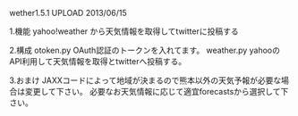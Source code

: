wether1.5.1  UPLOAD 2013/06/15

1.機能
yahoo!weather から天気情報を取得してtwitterに投稿する

2.構成
otoken.py OAuth認証のトークンを入れてます。
weather.py yahooのAPI利用して天気情報を取得とtwitterへ投稿する。

3.おまけ
JAXXコードによって地域が決まるので熊本以外の天気予報が必要な場合は変更して下さい。
必要なお天気情報に応じて適宜forecastsから選択して下さい。

